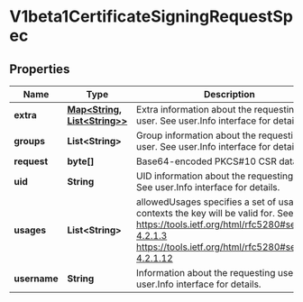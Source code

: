 
# V1beta1CertificateSigningRequestSpec

## Properties
Name | Type | Description | Notes
------------ | ------------- | ------------- | -------------
**extra** | [**Map&lt;String, List&lt;String&gt;&gt;**](List.md) | Extra information about the requesting user. See user.Info interface for details. |  [optional]
**groups** | **List&lt;String&gt;** | Group information about the requesting user. See user.Info interface for details. |  [optional]
**request** | **byte[]** | Base64-encoded PKCS#10 CSR data | 
**uid** | **String** | UID information about the requesting user. See user.Info interface for details. |  [optional]
**usages** | **List&lt;String&gt;** | allowedUsages specifies a set of usage contexts the key will be valid for. See: https://tools.ietf.org/html/rfc5280#section-4.2.1.3      https://tools.ietf.org/html/rfc5280#section-4.2.1.12 |  [optional]
**username** | **String** | Information about the requesting user. See user.Info interface for details. |  [optional]



